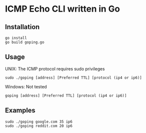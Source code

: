 # ICMP Echo CLI written in Go


## Installation


```
go install
go build goping.go
```

## Usage
UNIX: The ICMP protocol requires sudo privileges 
```
sudo ./goping [address] [Preferred TTL] [protocol (ip4 or ip6)]
```
Windows: Not tested
```
goping [address] [Preferred TTL] [protocol (ip4 or ip6)]
```
## Examples

```
sudo ./goping google.com 35 ip6
sudo ./goping reddit.com 20 ip6
```
